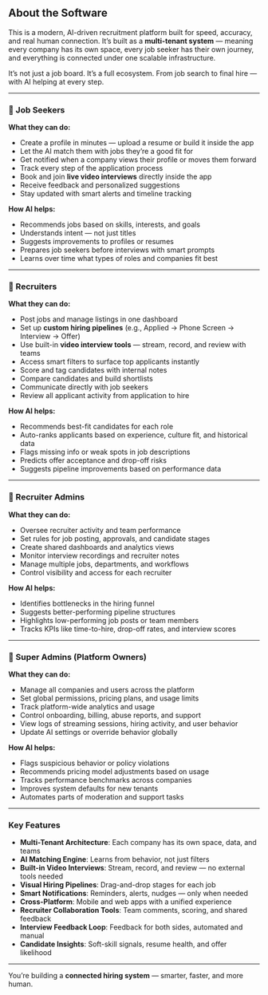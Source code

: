 ## About the Software

This is a modern, AI-driven recruitment platform built for speed, accuracy, and real human connection. It’s built as a **multi-tenant system** — meaning every company has its own space, every job seeker has their own journey, and everything is connected under one scalable infrastructure.

It’s not just a job board.
It’s a full ecosystem.
From job search to final hire — with AI helping at every step.

---

### 🔹 Job Seekers

**What they can do:**

- Create a profile in minutes — upload a resume or build it inside the app
- Let the AI match them with jobs they’re a good fit for
- Get notified when a company views their profile or moves them forward
- Track every step of the application process
- Book and join **live video interviews** directly inside the app
- Receive feedback and personalized suggestions
- Stay updated with smart alerts and timeline tracking

**How AI helps:**

- Recommends jobs based on skills, interests, and goals
- Understands intent — not just titles
- Suggests improvements to profiles or resumes
- Prepares job seekers before interviews with smart prompts
- Learns over time what types of roles and companies fit best

---

### 🔹 Recruiters

**What they can do:**

- Post jobs and manage listings in one dashboard
- Set up **custom hiring pipelines** (e.g., Applied → Phone Screen → Interview → Offer)
- Use built-in **video interview tools** — stream, record, and review with teams
- Access smart filters to surface top applicants instantly
- Score and tag candidates with internal notes
- Compare candidates and build shortlists
- Communicate directly with job seekers
- Review all applicant activity from application to hire

**How AI helps:**

- Recommends best-fit candidates for each role
- Auto-ranks applicants based on experience, culture fit, and historical data
- Flags missing info or weak spots in job descriptions
- Predicts offer acceptance and drop-off risks
- Suggests pipeline improvements based on performance data

---

### 🔹 Recruiter Admins

**What they can do:**

- Oversee recruiter activity and team performance
- Set rules for job posting, approvals, and candidate stages
- Create shared dashboards and analytics views
- Monitor interview recordings and recruiter notes
- Manage multiple jobs, departments, and workflows
- Control visibility and access for each recruiter

**How AI helps:**

- Identifies bottlenecks in the hiring funnel
- Suggests better-performing pipeline structures
- Highlights low-performing job posts or team members
- Tracks KPIs like time-to-hire, drop-off rates, and interview scores

---

### 🔹 Super Admins (Platform Owners)

**What they can do:**

- Manage all companies and users across the platform
- Set global permissions, pricing plans, and usage limits
- Track platform-wide analytics and usage
- Control onboarding, billing, abuse reports, and support
- View logs of streaming sessions, hiring activity, and user behavior
- Update AI settings or override behavior globally

**How AI helps:**

- Flags suspicious behavior or policy violations
- Recommends pricing model adjustments based on usage
- Tracks performance benchmarks across companies
- Improves system defaults for new tenants
- Automates parts of moderation and support tasks

---

### Key Features

- **Multi-Tenant Architecture**: Each company has its own space, data, and teams
- **AI Matching Engine**: Learns from behavior, not just filters
- **Built-in Video Interviews**: Stream, record, and review — no external tools needed
- **Visual Hiring Pipelines**: Drag-and-drop stages for each job
- **Smart Notifications**: Reminders, alerts, nudges — only when needed
- **Cross-Platform**: Mobile and web apps with a unified experience
- **Recruiter Collaboration Tools**: Team comments, scoring, and shared feedback
- **Interview Feedback Loop**: Feedback for both sides, automated and manual
- **Candidate Insights**: Soft-skill signals, resume health, and offer likelihood

---

You’re building a **connected hiring system** — smarter, faster, and more human.
